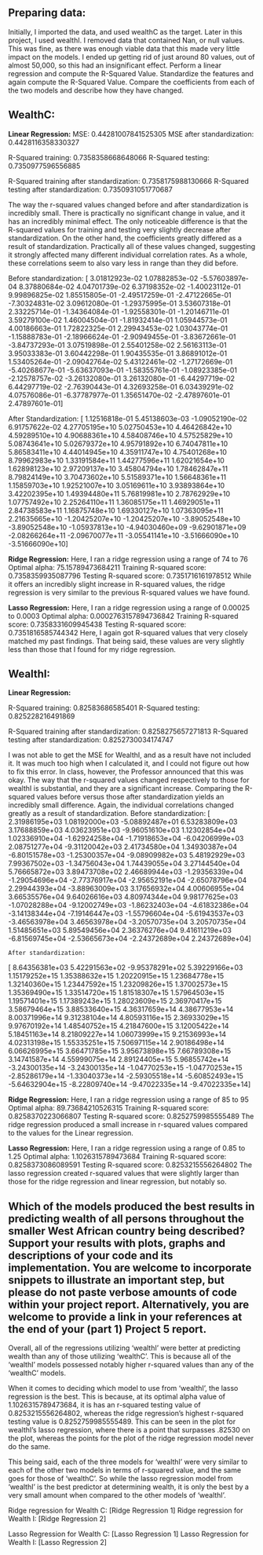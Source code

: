## Preparing data:
Initially, I imported the data, and used wealthC as the target. Later in this project, I used wealthI. I removed data that contained Nan, or null values. This was fine, as there was enough viable data that this made very little impact on the models. I ended up getting rid of just around 80 values, out of almost 50,000, so this had an insignificant effect.
Perform a linear regression and compute the R-Squared Value. Standardize the features and again compute the R-Squared Value. Compare the coefficients from each of the two models and describe how they have changed.
## WealthC:
**Linear Regression:**
MSE: 0.44281007841525305
MSE after standardization: 0.4428116358330327
 
R-Squared training: 0.7358358668648066
R-Squared testing:  0.7350977596556885
 
R-Squared training after standardization: 0.7358175988130666
R-Squared testing after standardization: 0.7350931051770687
 
The way the r-squared values changed before and after standardization is incredibly small. There is practically no significant change in value, and it has an incredibly minimal effect. The only noticeable difference is that the R-squared values for training and testing very slightly decrease after standardization.
On the other hand, the coefficients greatly differed as a result of standardization. Practically all of these values changed, suggesting it strongly affected many different individual correlation rates. As a whole, these correlations seem to also vary less in range than they did before.
 
Before standardization:
[ 3.01812923e-02  1.07882853e-02 -5.57603897e-04  8.37880684e-02
  4.04701739e-02  6.37198352e-02 -1.40023112e-01  9.99896825e-02
  1.85515805e-01 -2.49517259e-01 -2.47122665e-01 -7.30324831e-02
  3.09612080e-01 -1.29375995e-01  3.53607318e-01  2.33225714e-01
 -1.34364084e-01 -1.92558301e-01 -1.20146711e-01  3.59279100e-02
  1.46004504e-01 -1.81932414e-01  1.05944573e-01  4.00186663e-01
  1.72822325e-01  2.29943453e-02  1.03043774e-01 -1.15888783e-01
 -2.18966624e-01 -2.90949455e-01 -3.83672661e-01 -3.84737293e-01
  3.07519898e-01  2.55401258e-02  2.56163113e-01  3.95033383e-01
  3.60442298e-01  1.90435535e-01  3.86891012e-01  1.53405264e-01
 -2.09042764e-02  5.43122461e-02 -1.27172669e-01 -5.40268677e-01
 -5.63637093e-01 -1.58355761e-01 -1.08923385e-01 -2.12578757e-02
 -3.26132080e-01  3.26132080e-01 -6.44297719e-02  6.44297719e-02
 -2.76390443e-01  4.32693258e-01  6.03439291e-02  4.07576086e-01
 -6.37787977e-01  1.35651470e-02 -2.47897601e-01  2.47897601e-01]
 
After Standardization:
[ 1.12516818e-01  5.45138603e-03 -1.09052190e-02  6.91757622e-02
  4.27705195e+10  5.02750453e+10  4.46426842e+10  4.59289510e+10
  4.90688361e+10  4.58408746e+10  4.57525829e+10  5.08743641e+10
  5.02679372e+10  4.95791892e+10  6.74047811e+10  5.86583411e+10
  4.44014945e+10  4.35911747e+10  4.75401268e+10  8.79962983e+10
  1.33191584e+11  1.44277596e+11  1.62021654e+10  1.62898123e+10
  2.97209137e+10  3.45804794e+10  1.78462847e+11  8.79824149e+10
  3.70473602e+10  5.51589371e+10  1.56648361e+11  1.15859703e+10
  1.92521007e+10  3.05169611e+10  3.93893864e+10  3.42202395e+10
  1.49394480e+11  5.76819981e+10  2.78762929e+10  1.07757492e+10
  2.25264110e+11  1.36085175e+11  1.46929051e+11  2.84738583e+11
  1.16875748e+10  1.69330127e+10  1.07363095e+11  2.21635665e+10
 -1.20425207e+10 -1.20425207e+10 -3.89052548e+10 -3.89052548e+10
 -1.05937813e+10 -4.94030460e+09 -9.62901871e+09 -2.08266264e+11
 -2.09670077e+11 -3.05541141e+10 -3.51666090e+10 -3.51666090e+10]
 
**Ridge Regression:**
	Here, I ran a ridge regression using a range of 74 to 76
Optimal alpha: 75.15789473684211
Training R-squared score: 0.7358359935087796
Testing R-squared score: 0.7351716161978512
While it offers an incredibly slight increase in R-squared values, the ridge regression is very similar to the previous R-squared values we have found.
 
**Lasso Regression:**
	Here, I ran a ridge regression using a range of 0.00025 to 0.0003
Optimal alpha: 0.0002763157894736842
Training R-squared score: 0.7358331609945438
Testing R-squared score: 0.7351816585744342
Here, I again got R-squared values that very closely matched my past findings. That being said, these values are very slightly less than those that I found for my ridge regression.
 
## WealthI:
**Linear Regression:**
 
R-Squared training: 0.82583686585401
R-Squared testing: 0.825228216491869
 
R-Squared training after standardization: 0.8258275657271813
R-Squared testing after standardization: 0.8252730034174747
 
I was not able to get the MSE for WealthI, and as a result have not included it. It was much too high when I calculated it, and I could not figure out how to fix this error. In class, however, the Professor announced that this was okay.
The way that the r-squared values changed respectively to those for wealthI is substantial, and they are a significant increase.  Comparing the R-squared values before versus those after standardization yields an incredibly small difference.
Again, the individual correlations changed greatly as a result of standardization. 
Before standardization:
[ 2.31986195e+03  1.08192000e+03 -5.08892487e+01  6.53283809e+03
  3.17688859e+03  4.03623951e+03 -9.96051610e+03  1.12302854e+04
  1.02336910e+04 -1.62924258e+04 -1.71918653e+04 -6.04206999e+03
  2.08751277e+04 -9.31120042e+03  2.41734580e+04  1.34930387e+04
 -6.80151578e+03 -1.25300357e+04 -9.08909982e+03  5.48192929e+03
  7.99367502e+03 -1.34756043e+04  1.74439055e+04  3.27144540e+04
  5.76665872e+03  3.89473708e+02  2.46689944e+03 -1.29356339e+04
 -1.29054696e+04 -2.77376917e+04 -2.95652191e+04 -2.65078796e+04
  2.29944393e+04 -3.88963009e+03  3.17656932e+04  4.00606955e+04
  3.66535576e+04  9.64026616e+03  4.80974344e+04  9.98177625e+03
 -1.07028288e+04 -9.12002749e+03 -1.86232403e+04 -4.61832386e+04
 -3.14138344e+04 -7.19146447e+03 -1.55796604e+04 -5.61943537e+03
 -3.46563978e+04  3.46563978e+04 -3.20570735e+04  3.20570735e+04
  1.51485651e+03  5.89549456e+04  2.36376276e+04  9.41611219e+03
 -6.81569745e+04 -2.53665673e+04 -2.24372689e+04  2.24372689e+04]
 
	After standardization:
[ 8.64356381e+03  5.42291563e+02 -9.95378291e+02  5.39229166e+03
  1.15179252e+15  1.35388632e+15  1.20220915e+15  1.23684778e+15
  1.32140360e+15  1.23447592e+15  1.23209826e+15  1.37002573e+15
  1.35369490e+15  1.33514720e+15  1.81518307e+15  1.57964503e+15
  1.19571401e+15  1.17389243e+15  1.28023609e+15  2.36970417e+15
  3.58679464e+15  3.88533640e+15  4.36317659e+14  4.38677953e+14
  8.00371996e+14  9.31238104e+14  4.80593116e+15  2.36933029e+15
  9.97670192e+14  1.48540752e+15  4.21847600e+15  3.12005422e+14
  5.18451163e+14  8.21809227e+14  1.06073999e+15  9.21536993e+14
  4.02313198e+15  1.55335251e+15  7.50697115e+14  2.90186498e+14
  6.06626995e+15  3.66471785e+15  3.95673898e+15  7.66789308e+15
  3.14741587e+14  4.55999075e+14  2.89124405e+15  5.96855742e+14
 -3.24300135e+14 -3.24300135e+14 -1.04770253e+15 -1.04770253e+15
 -2.85286179e+14 -1.33040373e+14 -2.59305518e+14 -5.60852493e+15
 -5.64632904e+15 -8.22809740e+14 -9.47022335e+14 -9.47022335e+14]
 
**Ridge Regression:**
Here, I ran a ridge regression using a range of 85 to 95
Optimal alpha: 89.73684210526315
Training R-squared score: 0.8258370223066807
Testing R-squared score: 0.8252759985555489
The ridge regression produced a small increase in r-squared values compared to the values for the Linear regression.

**Lasso Regression:**
Here, I ran a ridge regression using a range of 0.85 to 1.25
Optimal alpha: 1.1026315789473684
Training R-squared score: 0.8258373086089591
Testing R-squared score: 0.8253215556264802
The lasso regression created r-squared values that were slightly larger than those for the ridge regression and linear regression, but notably so.
 
## Which of the models produced the best results in predicting wealth of all persons throughout the smaller West African country being described? Support your results with plots, graphs and descriptions of your code and its implementation. You are welcome to incorporate snippets to illustrate an important step, but please do not paste verbose amounts of code within your project report. Alternatively, you are welcome to provide a link in your references at the end of your (part 1) Project 5 report.

Overall, all of the regressions utilizing ‘wealthI’ were better at predicting wealth than any of those utilizing ‘wealthC’. This is because all of the ‘wealthI’ models possessed notably higher r-squared values than any of the ‘wealthC’ models.

When it comes to deciding which model to use from ‘wealthI’, the lasso regression is the best. This is because, at its optimal alpha value of 1.1026315789473684, it is has an r-squared testing value of 0.8253215556264802, whereas the ridge regression’s highest r-squared testing value is 0.8252759985555489. This can be seen in the plot for wealthI’s lasso regression, where there is a point that surpasses .82530 on the plot, whereas the points for the plot of the ridge regression model never do the same.

This being said, each of the three models for ‘wealthI’ were very similar to each of the other two models in terms of r-squared value, and the same goes for those of ‘wealthC’. So while the lasso regression model from ‘wealthI’ is the best predictor at determining wealth, it is only the best by a very small amount when compared to the other models of ‘wealthI’.

Ridge regression for Wealth C:
[Ridge Regression 1]
Ridge regression for Wealth I:
[Ridge Regression 2]
 
Lasso Regression for Wealth C:
[Lasso Regression 1]
Lasso Regression for Wealth I:
[Lasso Regression 2]


